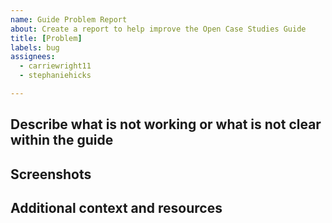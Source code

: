 ```yaml
---
name: Guide Problem Report
about: Create a report to help improve the Open Case Studies Guide
title: [Problem]
labels: bug
assignees:
  - carriewright11
  - stephaniehicks

---
```


## Describe what is not working or what is not clear within the guide
<!-- A clear and concise description of what the bug is. -->

## Screenshots
<!-- If applicable, add screenshots to help explain your problem. -->

## Additional context and resources
<!-- Add any other context about the problem here. Please provide any resources that you think might be helfpul. -->
